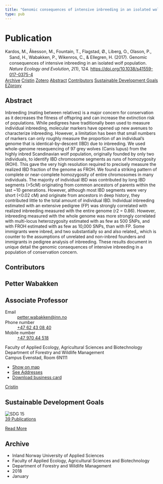 ```yaml
---
title: "Genomic consequences of intensive inbreeding in an isolated wolf population"
type: pub
---
```

<h1>Publication</h1>
<article id="csl-bib-container-KGG76R3W" class="csl-bib-container">
  <div class="csl-bib-body" style="line-height: 1.35; padding-left: 1em; text-indent:-1em;">
  <div class="csl-entry">Kardos, M., &#xC5;kesson, M., Fountain, T., Flagstad, &#xD8;., Liberg, O., Olason, P., Sand, H., Wabakken, P., Wikenros, C., &amp; Ellegren, H. (2017). Genomic consequences of intensive inbreeding in an isolated wolf population. <i>Nature Ecology and Evolution</i>, <i>2</i>(1), 124. <a href="https://doi.org/10.1038/s41559-017-0375-4">https://doi.org/10.1038/s41559-017-0375-4</a></div>
</div>
  <div class="csl-bib-buttons">
    <a href="#taxonomy-article-KGG76R3W" class="csl-bib-button">Archive</a>
    <a href="https://app.cristin.no/results/show.jsf?id=1535373" alt="Cristin URL" class="csl-bib-button">Cristin</a>
    <a href="http://zotero.org/groups/5022929/items/KGG76R3W" alt="Zotero URL" class="csl-bib-button">Zotero</a>
    <a href="#abstract-article-KGG76R3W" class="csl-bib-button">Abstract</a>
    <a href="#contributors-article-KGG76R3W" class="csl-bib-button">Contributors</a>
    <a href="#sdg-article-KGG76R3W" class="csl-bib-button">Sustainable Development Goals</a>
    <a href="http://ezproxy.inn.no/login?url=https://doi.org/10.1038/s41559-017-0375-4" class="csl-bib-button">EZproxy</a>
  </div>
  <div id="csl-bib-meta-container-KGG76R3W"></div>
</article>
<div id="csl-bib-meta-KGG76R3W" class="csl-bib-meta">
  <article id="abstract-article-KGG76R3W" class="abstract-article">
    <h1>Abstract</h1>
    Inbreeding (mating between relatives) is a major concern for conservation as it decreases the fitness of offspring and can increase the extinction risk of populations. While pedigrees have traditionally been used to measure individual inbreeding, molecular markers have opened up new avenues to characterize inbreeding. However, a limitation has been that small numbers of markers can only roughly measure the proportion of an individual’s genome that is identical-by-descent (IBD) due to inbreeding. We used whole-genome resequencing of 97 grey wolves (Canis lupus) from the highly inbred Scandinavian wolf population, originally founded by only two individuals, to identify IBD chromosome segments as runs of homozygosity (ROH). This gave the very high resolution required to precisely measure the realized IBD fraction of the genome as FROH. We found a striking pattern of complete or near-complete homozygosity of entire chromosomes in many individuals. The majority of individual IBD was contributed by long IBD segments (&gt;5cM) originating from common ancestors of parents within the last ~10 generations. However, although most IBD segments were very short (&lt;0.02 cM) and originate from ancestors in deep history, they contributed little to the total amount of individual IBD. Individual inbreeding estimated with an extensive pedigree (FP) was strongly correlated with realized inbreeding measured with the entire genome (r2 = 0.86). However, inbreeding measured with the whole genome was more strongly correlated with multi-locus heterozygosity estimated with as few as 500 SNPs, and with FROH estimated with as few as 10,000 SNPs, than with FP. Some immigrants were inbred, and two substantially so and also related,, which is counter to the assumptions of unrelated and non-inbred founders and immigrants in pedigree analysis of inbreeding. These results document in unique detail the genomic consequences of intensive inbreeding in a population of conservation concern.
  </article>
  <article id="contributors-article-KGG76R3W" class="contributors-article">
    <h1>Contributors</h1>
    <div class="personas">
<div class="vrtx-hinn-person-card">
<div class="photo">
<i class="lar la-user-circle missing-person"></i>
</div>
<div class="info">
<hgroup><h1>Petter Wabakken</h1>
<h2>Associate Professor</h2>
</hgroup><dl>
<dt>Email</dt>
<dd>
<a href="mailto:petter.wabakken@inn.no">petter.wabakken@inn.no</a>
</dd>
<dt>Phone number</dt>
<dd><a href="tel:+4762430840">
+47 62 43 08 40
</a></dd>
<dt>Mobile number</dt>
<dd><a href="tel:+4797044518">
+47 970 44 518
</a></dd>
</dl>
<p>
Faculty of Applied Ecology, Agricultural Sciences and Biotechnology<br>
Department of Forestry and Wildlife Management<br>
Campus Evenstad,
Room 6N111
</p>
<ul class="vrtx-hinn-links">
<li><a href="https://www.google.com/maps?q=61.42516,11.07813">Show on map</a></li>
<li><a href="https://www.inn.no/english/find-an-employee/petter-wabakken.html#vrtx-hinn-addresses">See Addresses</a></li>
<li><a href="https://www.inn.no/english/find-an-employee/petter-wabakken.html?vrtx=vcf">Download business card</a></li>
</ul>
</div>
</div>
<a href="https://app.cristin.no/persons/show.jsf?id=328337" alt="Cristin URL" class="personas-cristin">Cristin</a>
</div>
  </article>
  <article id="sdg-article-KGG76R3W" class="sdg-article">
    <h1>Sustainable Development Goals</h1>
    <div class="sdg-container"><div id="sdg15" class="sdg">
<img src="{{< params subfolder >}}images/sdg/sdg15_en.png" class="image" alt="SDG 15">
<div class="sdg-overlay">
<a href="{{< params subfolder >}}en/archive/?sdg=15#archive" class="sdg-publication-count"><span>39</span> Publications</a>
<p><a href="https://sdgs.un.org/goals/goal15" class="sdg-read-more">Read More</a></p>
</div>
</div></div>
  </article>
  <article id="taxonomy-article-KGG76R3W" class="taxonomy-article">
    <h1>Archive</h1>
    <ul>
      <li>Inland Norway University of Applied Sciences</li>
      <li>Faculty of Applied Ecology, Agricultural Sciences and Biotechnology</li>
      <li>Department of Forestry and Wildlife Management</li>
      <li>2018</li>
      <li>January</li>
    </ul>
  </article>
</div>
